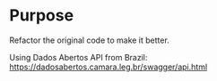 # Purpose

Refactor the original code to make it better.

Using Dados Abertos API from Brazil: https://dadosabertos.camara.leg.br/swagger/api.html
